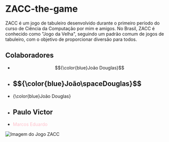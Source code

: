 # ZACC-the-game

ZACC é um jogo de tabuleiro desenvolvido durante o primeiro período do curso de Ciência da Computação por mim e amigos. No Brasil, ZACC é conhecido como "Jogo da Velha", seguindo um padrão comum de jogos de tabuleiro, com o objetivo de proporcionar diversão para todos.

## Colaboradores

- <font>$${\color{blue}João Douglas}$$</font>
- <h2>$${\color{blue}João\spaceDouglas}$$</h2>
- <font>{\color{blue}João Douglas}</font>
- <h2 color=blue>Paulo Victor</font>
- <font color='pink'>Marcos Eduardo</font>

![Imagem do Jogo ZACC](https://github.com/fadadoc/ZACC-the-game/assets/138242492/b1b0161b-a894-451d-a1f3-e08fcad92f89)
